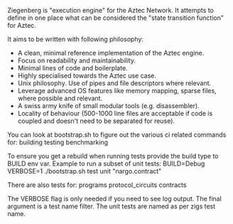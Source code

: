 Ziegenberg is "execution engine" for the Aztec Network.
It attempts to define in one place what can be considered the "state transition function" for Aztec.

It aims to be written with following philosophy:

- A clean, minimal reference implementation of the Aztec engine.
- Focus on readability and maintainability.
- Minimal lines of code and boilerplate.
- Highly specialised towards the Aztec use case.
- Unix philosophy. Use of pipes and file descriptors where relevant.
- Leverage advanced OS features like memory mapping, sparse files, where possible and relevant.
- A swiss army knife of small modular tools (e.g. disassembler).
- Locality of behaviour (500-1000 line files are acceptable if code is coupled and doesn't need to be separated for reuse).

You can look at bootstrap.sh to figure out the various ci related commands for:
building
testing
benchmarking

To ensure you get a rebuild when running tests provide the build type to BUILD env var.
Example to run a subset of unit tests:
BUILD=Debug VERBOSE=1 ./bootstrap.sh test unit "nargo.contract"

There are also tests for:
programs
protocol_circuits
contracts

The VERBOSE flag is only needed if you need to see log output.
The final argument is a test name filter.
The unit tests are named as per zigs test name.
